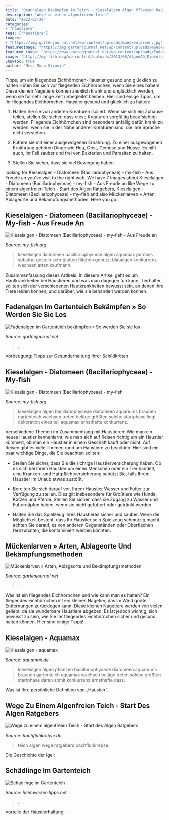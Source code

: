 ```yaml
---
title: "Braunalgen Bekämpfen Im Teich - Kieselalgen Algen Pflanzen Bacillariophyceae Diatomeen Aquariums Braunen Gartenteich Aquamax Wachsen Beläge Treten Solche Größten Startphase Daran Somit Konkurrenz Ernsthafte Dass"
description: "Wege zu einem algenfreien teich"
date: "2022-02-20"
categories:
- "haustiere"
tags: ["haustiere"]
images:
- "https://img.gartenjournal.net/wp-content/uploads/mueckenlarven.jpg"
featuredImage: "https://img.gartenjournal.net/wp-content/uploads/mueckenlarven.jpg"
featured_image: "https://www.gartenjournal.net/wp-content/uploads/Fadenalgen-im-Gartenteich-bekaempfen.jpg"
image: "https://my-fish.org/wp-content/uploads/2013/08/AlgenAQ_Kieselalgen_diatomeen_stein.jpg"
ShowToc: true
author: "Mrs. Mona Strosin"
---
```



Tipps, um ein fliegendes Eichhörnchen-Haustier gesund und glücklich zu halten
Hüten Sie sich vor fliegenden Eichhörnchen, wenn Sie eines haben! Diese kleinen Nagetiere können ziemlich krank und unglücklich werden, wenn sie für sehr lange Zeit unbegleitet bleiben. Hier sind einige Tipps, um Ihr fliegendes Eichhörnchen-Haustier gesund und glücklich zu halten:
1. Halten Sie sie von anderen Kreaturen isoliert. Wenn sie sich ein Zuhause teilen, stellen Sie sicher, dass diese Kreaturen sorgfältig beaufsichtigt werden. Fliegende Eichhörnchen sind besonders anfällig dafür, krank zu werden, wenn sie in der Nähe anderer Kreaturen sind, die ihre Sprache nicht verstehen.

2. Füttere sie mit einer ausgewogenen Ernährung. Zu einer ausgewogenen Ernährung gehören Dinge wie Heu, Obst, Gemüse und Nüsse. Es hilft auch, ihr Fell sauber und frei von Bakterien und Parasiten zu halten.

3. Stellen Sie sicher, dass sie viel Bewegung haben.

	

		
looking for Kieselalgen - Diatomeen (Bacillariophyceae) - my-fish - Aus Freude an you've visit to the right web. We have 7 Images about Kieselalgen - Diatomeen (Bacillariophyceae) - my-fish - Aus Freude an like Wege zu einem algenfreien Teich - Start des Algen Ratgebers, Kieselalgen - Diatomeen (Bacillariophyceae) - my-fish and also Mückenlarven » Arten, Ablageorte und Bekämpfungsmethoden. Here you go:
		
    
## Kieselalgen - Diatomeen (Bacillariophyceae) - My-fish - Aus Freude An

<img loading=lazy src="https://my-fish.org/wp-content/uploads/2013/08/AlgenAQ_Kieselalgen_diatomeen_stein.jpg" onerror="this.onerror=null;this.src='https://tse1.mm.bing.net/th?id=OIP.7ft3SxxJhUamw-ta_lCQHgHaFj&amp;pid=15.1';" alt="Kieselalgen - Diatomeen (Bacillariophyceae) - my-fish - Aus Freude an">

_Source: my-fish.org_

>kieselalgen diatomeen bacillariophyceae algen aquamax poröses substrat gestein sehr glatten flächen genutzt blaualgen konkurrenz wachsen arten kaufmann. 

	

Zusammenfassung dieses Artikels:
In diesem Artikel geht es um Hautkrankheiten bei Haustieren und was man dagegen tun kann. Tierhalter sollten sich der verschiedenen Hautkrankheiten bewusst sein, an denen ihre Tiere leiden können, und darüber, wie sie behandelt werden können.

    
## Fadenalgen Im Gartenteich Bekämpfen » So Werden Sie Sie Los

<img loading=lazy src="https://www.gartenjournal.net/wp-content/uploads/Fadenalgen-im-Gartenteich-bekaempfen.jpg" onerror="this.onerror=null;this.src='https://tse3.mm.bing.net/th?id=OIP.lII1hXH_cEOUrbYqUFQymAHaE8&amp;pid=15.1';" alt="Fadenalgen im Gartenteich bekämpfen » So werden Sie sie los">

_Source: gartenjournal.net_

>. 

	

Vorbeugung: Tipps zur Gesunderhaltung Ihrer Schildkröten

    
## Kieselalgen - Diatomeen (Bacillariophyceae) - My-fish

<img loading=lazy src="http://my-fish.org/wp-content/uploads/2013/08/AlgenAQ_Kieselalgen_Kieselalgen.jpg" onerror="this.onerror=null;this.src='https://tse1.mm.bing.net/th?id=OIP.hIpyj2ROoOeUQIDhIcFWjQHaEv&amp;pid=15.1';" alt="Kieselalgen - Diatomeen (Bacillariophyceae) - my-fish">

_Source: my-fish.org_

>kieselalgen algen bacillariophyceae diatomeen aquariums braunen gartenteich wachsen treten beläge größten solche startphase liegt dekoration eines teil aquamax ernsthafte konkurrenz. 

	

Verschiedene Themen im Zusammenhang mit Haustieren: Wie man ein neues Haustier kennenlernt, wie man sich auf Reisen richtig um ein Haustier kümmert, ob man ein Haustier in einem Geschäft kauft oder nicht.
Auf Reisen gibt es viele Themen rund um Haustiere zu beachten. Hier sind ein paar wichtige Dinge, die Sie beachten sollten:
- Stellen Sie sicher, dass Sie die richtige Haustierversicherung haben. Ob es sich bei Ihrem Haustier um einen Menschen oder ein Tier handelt, eine Kranken- und Haftpflichtversicherung schützt Sie, falls Ihrem Haustier im Urlaub etwas zustößt.

- Bereiten Sie sich darauf vor, Ihrem Haustier Wasser und Futter zur Verfügung zu stellen. Dies gilt insbesondere für Großtiere wie Hunde, Katzen und Pferde. Stellen Sie sicher, dass sie Zugang zu Wasser und Futternäpfen haben, wenn sie nicht gefüttert oder getränkt werden.

- Halten Sie das Spielzeug Ihres Haustieres sicher und sauber. Wenn die Möglichkeit besteht, dass Ihr Haustier sein Spielzeug schmutzig macht, achten Sie darauf, es von anderen Gegenständen oder Oberflächen fernzuhalten, die kontaminiert werden könnten.

    
## Mückenlarven » Arten, Ablageorte Und Bekämpfungsmethoden

<img loading=lazy src="https://img.gartenjournal.net/wp-content/uploads/mueckenlarven.jpg" onerror="this.onerror=null;this.src='https://tse2.mm.bing.net/th?id=OIP.RjZVSV8XTe3IDjT9n98pSwHaE8&amp;pid=15.1';" alt="Mückenlarven » Arten, Ablageorte und Bekämpfungsmethoden">

_Source: gartenjournal.net_

>. 

	

Was ist ein fliegendes Eichhörnchen und wie kann man es halten?
Ein fliegendes Eichhörnchen ist ein kleines Nagetier, das im Wind große Entfernungen zurücklegen kann. Diese kleinen Nagetiere werden von vielen geliebt, da sie wunderbare Haustiere abgeben. Es ist jedoch wichtig, sich bewusst zu sein, wie Sie Ihr fliegendes Eichhörnchen sicher und gesund halten können. Hier sind einige Tipps!

    
## Kieselalgen - Aquamax

<img loading=lazy src="https://www.aquamax.de/files/aquamax/algen/aquarium/kieselalgen/AlgenAQ_Kieselalgen_Kieselalgen.jpg" onerror="this.onerror=null;this.src='https://tse4.mm.bing.net/th?id=OIP.n4p2aH2CRNoSumWh5jytVQHaEv&amp;pid=15.1';" alt="Kieselalgen - aquamax">

_Source: aquamax.de_

>kieselalgen algen pflanzen bacillariophyceae diatomeen aquariums braunen gartenteich aquamax wachsen beläge treten solche größten startphase daran somit konkurrenz ernsthafte dass. 

	

Was ist Ihre persönliche Definition von „Haustier“.

    
## Wege Zu Einem Algenfreien Teich - Start Des Algen Ratgebers

<img loading=lazy src="https://www.bachflohkrebse.de/ratgeber/wp-content/uploads/algen-im-teich-768x512.jpg" onerror="this.onerror=null;this.src='https://tse2.mm.bing.net/th?id=OIP.cxwTWin7LUy9QUoYLKdADwHaE8&amp;pid=15.1';" alt="Wege zu einem algenfreien Teich - Start des Algen Ratgebers">

_Source: bachflohkrebse.de_

>teich algen wege ratgebers bachflohkrebse. 

	

Die Geschichte der Igel:

    
## Schädlinge Im Gartenteich

<img loading=lazy src="http://www.heimwerker-tipps.net/wp-content/uploads/2007/05/rueckenschwimmer.jpg" onerror="this.onerror=null;this.src='https://tse2.mm.bing.net/th?id=OIP.PlQB5nz45uDrNb5AakYYUQHaEs&amp;pid=15.1';" alt="Schädlinge im Gartenteich">

_Source: heimwerker-tipps.net_

>. 

	

Vorteile der Haustierhaltung:

